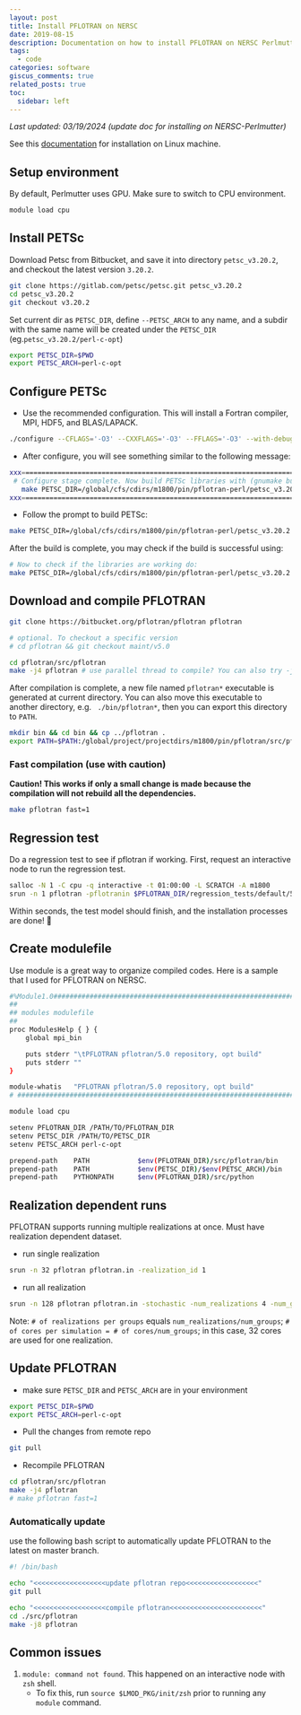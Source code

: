 ```yaml
---
layout: post
title: Install PFLOTRAN on NERSC
date: 2019-08-15
description: Documentation on how to install PFLOTRAN on NERSC Perlmutter or similar HPC system
tags:
  - code
categories: software
giscus_comments: true
related_posts: true
toc:
  sidebar: left
---
```

*Last updated: 03/19/2024 (update doc for installing on NERSC-Perlmutter)*

See this [documentation](https://www.pflotran.org/documentation/user_guide/how_to/installation/linux.html#linux-install) for installation on Linux machine.

## Setup environment
By default, Perlmutter uses GPU. Make sure to switch to CPU environment.
```bash
module load cpu
```

## Install PETSc

Download Petsc from Bitbucket, and save it into directory `petsc_v3.20.2`, and checkout the latest version `3.20.2`.

```bash
git clone https://gitlab.com/petsc/petsc.git petsc_v3.20.2
cd petsc_v3.20.2
git checkout v3.20.2
```

Set current dir as `PETSC_DIR`, define `--PETSC_ARCH` to any name, and a subdir with the same name will be created under the `PETSC_DIR` (eg.`petsc_v3.20.2/perl-c-opt`)

```bash
export PETSC_DIR=$PWD
export PETSC_ARCH=perl-c-opt
```

## Configure PETSc

- Use the recommended configuration. This will install a Fortran compiler, MPI, HDF5, and BLAS/LAPACK.

```bash
./configure --CFLAGS='-O3' --CXXFLAGS='-O3' --FFLAGS='-O3' --with-debugging=no --download-mpich=yes --download-hdf5=yes --download-hdf5-fortran-bindings=yes --download-fblaslapack=yes --download-metis=yes --download-parmetis=yes
```

- After configure, you will see something similar to the following message:

```bash
xxx=========================================================================xxx
 # Configure stage complete. Now build PETSc libraries with (gnumake build):
   make PETSC_DIR=/global/cfs/cdirs/m1800/pin/pflotran-perl/petsc_v3.20.2 PETSC_ARCH=perl-c-opt all
xxx=========================================================================xxx
```

- Follow the prompt to build PETSc:

```bash
make PETSC_DIR=/global/cfs/cdirs/m1800/pin/pflotran-perl/petsc_v3.20.2 PETSC_ARCH=perl-c-opt all
```

After the build is complete, you may check if the build is successful using:

```bash
# Now to check if the libraries are working do:
make PETSC_DIR=/global/cfs/cdirs/m1800/pin/pflotran-perl/petsc_v3.20.2 PETSC_ARCH=perl-c-opt check
```
## Download and compile PFLOTRAN

```bash
git clone https://bitbucket.org/pflotran/pflotran pflotran

# optional. To checkout a specific version
# cd pflotran && git checkout maint/v5.0

cd pflotran/src/pflotran
make -j4 pflotran # use parallel thread to compile? You can also try -j8, -j16... if more cores are available
```

After compilation is complete, a new file named `pflotran*` executable is generated at current directory. You can also move this executable to another directory, e.g. ` ./bin/pflotran*`, then you can export this directory to `PATH`.

```bash
mkdir bin && cd bin && cp ../pflotran .
export PATH=$PATH:/global/project/projectdirs/m1800/pin/pflotran/src/pflotran/bin
```
### Fast compilation (use with caution)

**Caution! This works if only a small change is made because the compilation will not rebuild all the dependencies.**

```bash
make pflotran fast=1
```

## Regression test

Do a regression test to see if pflotran if working. First, request an interactive node to run the regression test.

```bash
salloc -N 1 -C cpu -q interactive -t 01:00:00 -L SCRATCH -A m1800
srun -n 1 pflotran -pflotranin $PFLOTRAN_DIR/regression_tests/default/543/543_flow.in # need to use one core to run this example
```

Within seconds, the test model should finish, and the installation processes are done! 🎉

## Create modulefile
Use module is a great way to organize compiled codes. Here is a sample that I used for PFLOTRAN on NERSC.

```bash
#%Module1.0#####################################################################
##
## modules modulefile
##
proc ModulesHelp { } {
    global mpi_bin

    puts stderr "\tPFLOTRAN pflotran/5.0 repository, opt build"
    puts stderr ""
}

module-whatis   "PFLOTRAN pflotran/5.0 repository, opt build"
# #############################################################################

module load cpu

setenv PFLOTRAN_DIR /PATH/TO/PFLOTRAN_DIR
setenv PETSC_DIR /PATH/TO/PETSC_DIR
setenv PETSC_ARCH perl-c-opt

prepend-path    PATH            $env(PFLOTRAN_DIR)/src/pflotran/bin
prepend-path    PATH            $env(PETSC_DIR)/$env(PETSC_ARCH)/bin
prepend-path    PYTHONPATH      $env(PFLOTRAN_DIR)/src/python

```

## Realization dependent runs

PFLOTRAN supports running multiple realizations at once. Must have realization dependent dataset.

- run single realization

```bash
srun -n 32 pflotran pflotran.in -realization_id 1
```

- run all realization

```bash
srun -n 128 pflotran pflotran.in -stochastic -num_realizations 4 -num_groups 4
```

Note: `# of realizations per groups` equals `num_realizations/num_groups`; `# of cores per simulation = # of cores/num_groups`; in this case, 32 cores are used for one realization.

## Update PFLOTRAN

-  make sure `PETSC_DIR` and `PETSC_ARCH` are in your environment

```bash
export PETSC_DIR=$PWD
export PETSC_ARCH=perl-c-opt
```

- Pull the changes from remote repo

```bash
git pull 
```

- Recompile PFLOTRAN

```bash
cd pflotran/src/pflotran
make -j4 pflotran
# make pflotran fast=1
```

### Automatically update

use the following bash script to automatically update PFLOTRAN to the latest on master branch.

```bash
#! /bin/bash

echo "<<<<<<<<<<<<<<<<<<update pflotran repo<<<<<<<<<<<<<<<<<<"
git pull

echo "<<<<<<<<<<<<<<<<<<compile pflotran<<<<<<<<<<<<<<<<<<<<<<<"
cd ./src/pflotran
make -j8 pflotran
```

## Common issues
1. `module: command not found`. This happened on an interactive node with `zsh` shell.
	- To fix this, run `source $LMOD_PKG/init/zsh` prior to running any `module` command.
